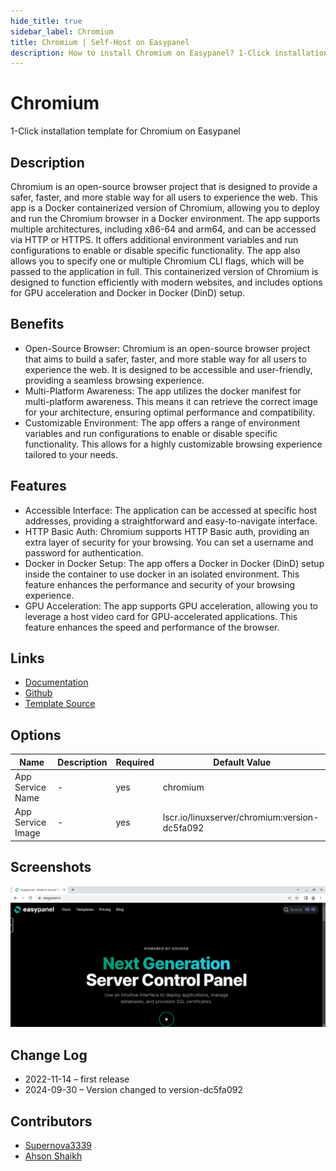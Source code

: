 ```yaml
---
hide_title: true
sidebar_label: Chromium
title: Chromium | Self-Host on Easypanel
description: How to install Chromium on Easypanel? 1-Click installation template for Chromium on Easypanel
---
```


<!-- generated -->

# Chromium

1-Click installation template for Chromium on Easypanel

## Description

Chromium is an open-source browser project that is designed to provide a safer, faster, and more stable way for all users to experience the web. This app is a Docker containerized version of Chromium, allowing you to deploy and run the Chromium browser in a Docker environment. The app supports multiple architectures, including x86-64 and arm64, and can be accessed via HTTP or HTTPS. It offers additional environment variables and run configurations to enable or disable specific functionality. The app also allows you to specify one or multiple Chromium CLI flags, which will be passed to the application in full. This containerized version of Chromium is designed to function efficiently with modern websites, and includes options for GPU acceleration and Docker in Docker (DinD) setup.

## Benefits

- Open-Source Browser: Chromium is an open-source browser project that aims to build a safer, faster, and more stable way for all users to experience the web. It is designed to be accessible and user-friendly, providing a seamless browsing experience.
- Multi-Platform Awareness: The app utilizes the docker manifest for multi-platform awareness. This means it can retrieve the correct image for your architecture, ensuring optimal performance and compatibility.
- Customizable Environment: The app offers a range of environment variables and run configurations to enable or disable specific functionality. This allows for a highly customizable browsing experience tailored to your needs.

## Features

- Accessible Interface: The application can be accessed at specific host addresses, providing a straightforward and easy-to-navigate interface.
- HTTP Basic Auth: Chromium supports HTTP Basic auth, providing an extra layer of security for your browsing. You can set a username and password for authentication.
- Docker in Docker Setup: The app offers a Docker in Docker (DinD) setup inside the container to use docker in an isolated environment. This feature enhances the performance and security of your browsing experience.
- GPU Acceleration: The app supports GPU acceleration, allowing you to leverage a host video card for GPU-accelerated applications. This feature enhances the speed and performance of the browser.

## Links

- [Documentation](https://docs.linuxserver.io/images/docker-chromium)
- [Github](https://github.com/linuxserver/docker-chromium)
- [Template Source](https://github.com/easypanel-io/templates/tree/main/templates/chromium)

## Options

Name | Description | Required | Default Value
-|-|-|-
App Service Name | - | yes | chromium
App Service Image | - | yes | lscr.io/linuxserver/chromium:version-dc5fa092

## Screenshots

![Chromium Screenshot](./assets/screenshot.png)

## Change Log

- 2022-11-14 – first release
- 2024-09-30 – Version changed to version-dc5fa092

## Contributors

- [Supernova3339](https://github.com/Supernova3339)
- [Ahson Shaikh](https://github.com/MuhammadAhsanDonuts)
